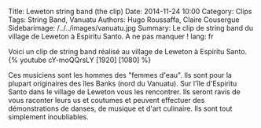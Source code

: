 Title: Leweton string band (the clip)
Date: 2014-11-24 10:00
Category: Clips
Tags: String Band, Vanuatu
Authors: Hugo Roussaffa, Claire Cousergue
Sidebarimage: /../../images/vanuatu.jpg
Summary: Le clip de string band du village de Leweton à Espiritu Santo. A ne pas manquer !
lang: fr

Voici un clip de string band réalisé au village de Leweton à Espiritu Santo.
{% youtube cY-moQQrsLY [1920] [1080] %}

Ces musiciens sont les hommes des "femmes d'eau". Ils sont pour la plupart originaires des îles Banks (nord du Vanuatu). Sur l'île d'Espiritu Santo dans le village de Leweton vous les rencontrer. Ils seront ravis de vous raconter leurs us et coutumes et peuvent effectuer des démonstrations de danses, de musique et d'art culinaire.
Ils sont tout simplement inoubliables.